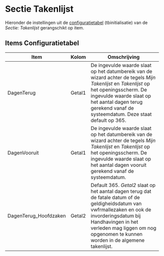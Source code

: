 # Sectie Takenlijst

Hieronder de instellingen uit de [configuratietabel](/instellen_inrichten/configuratie/README.md) (tbinitialisatie) van de _Sectie: Takenlijst_ gerangschikt op item.

## Items Configuratietabel

| Item                  | Kolom  | Omschrijving                                                                        |
|-----------------------|--------|-------------------------------------------------------------------------------------|
| DagenTerug            | Getal1 | De ingevulde waarde slaat op het datumbereik van de wizard achter de tegels _Mijn Takenlijst_ en _Takenlijst_ op het openingsscherm. De ingevulde waarde slaat op het aantal dagen terug gerekend vanaf de systeemdatum. Deze staat default op 365. |
| DagenVooruit          | Getal1 | De ingevulde waarde slaat op het datumbereik van de wizard achter de tegels _Mijn Takenlijst_ en _Takenlijst_ op het openingsscherm. De ingevulde waarde slaat op het aantal dagen vooruit gerekend vanaf de systeemdatum. |
| DagenTerug_Hoofdzaken | Getal2 | Default 365. _Getal2_ slaat op het aantal dagen terug dat de fatale datum of de geldigheidsdatum van vwfrmallezaken en ook de invorderingsdatum bij Handhavingen in het verleden mag liggen om nog opgenomen te kunnen worden in de algemene takenlijst. |

